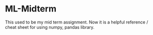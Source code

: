 # ML-Midterm
This used to be my mid term assignment.
Now it is a helpful reference / cheat sheet for using numpy, pandas library.
